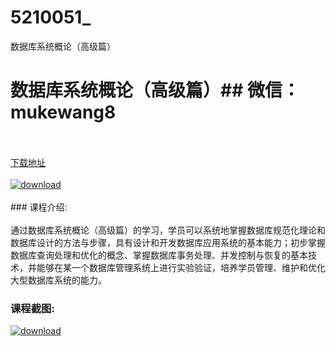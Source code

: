 # 5210051_
数据库系统概论（高级篇）
# 数据库系统概论（高级篇）## 微信：mukewang8
<br/></br>[下载地址](http://www.36tz.cn/article/5210051 "下载地址")
<br/></br>[![download](http://36tz.cn/muke_img/2020_02_1-2.png "下载地址")](http://www.36tz.cn/article/5210051 "下载地址")
<br/></br>### 课程介绍:<br/></br>通过数据库系统概论（高级篇）的学习，学员可以系统地掌握数据库规范化理论和数据库设计的方法与步骤，具有设计和开发数据库应用系统的基本能力；初步掌握数据库查询处理和优化的概念、掌握数据库事务处理、并发控制与恢复的基本技术，并能够在某一个数据库管理系统上进行实验验证，培养学员管理、维护和优化大型数据库系统的能力。

 
### 课程截图:
[![download](http://36tz.cn/muke_img/2020_02_11-2.png "下载地址")](http://www.36tz.cn/article/5210051 "下载地址")
